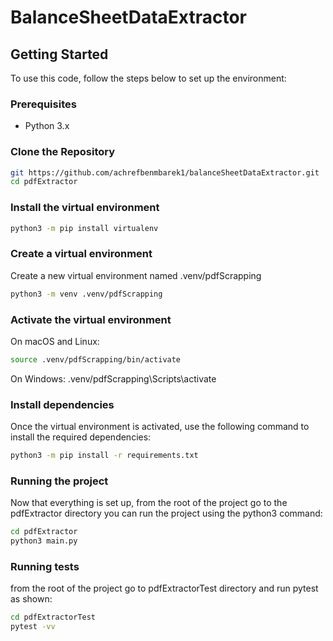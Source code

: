 # BalanceSheetDataExtractor


## Getting Started

To use this code, follow the steps below to set up the environment:

### Prerequisites

- Python 3.x

### Clone the Repository

```bash
git https://github.com/achrefbenmbarek1/balanceSheetDataExtractor.git
cd pdfExtractor 
```
### Install the virtual environment

```bash
python3 -m pip install virtualenv
```
### Create a virtual environment

Create a new virtual environment named .venv/pdfScrapping

```bash
python3 -m venv .venv/pdfScrapping
```

### Activate the virtual environment
On macOS and Linux:

```bash
source .venv/pdfScrapping/bin/activate
```
On Windows:
.venv/pdfScrapping\Scripts\activate

### Install dependencies
Once the virtual environment is activated, use the following command to install the required dependencies:

```bash
python3 -m pip install -r requirements.txt
```

### Running the project
Now that everything is set up, from the root of the project go to the pdfExtractor directory you can run the project using the python3 command:

```bash
cd pdfExtractor
python3 main.py
```
### Running tests
from the root of the project go to pdfExtractorTest directory and run pytest as shown:

```bash
cd pdfExtractorTest
pytest -vv
```

